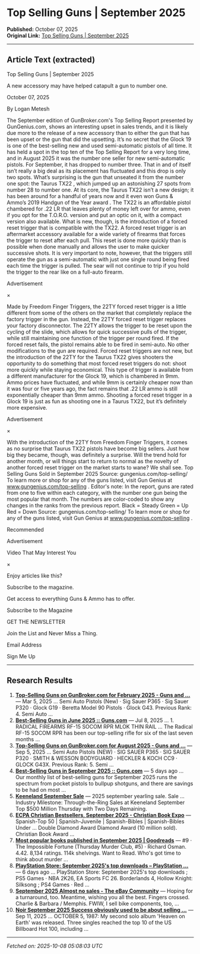 # Top Selling Guns | September 2025

**Published:** October 07, 2025  
**Original Link:** [Top Selling Guns | September 2025](https://www.gunsandammo.com/editorial/top-selling-guns-september-2025/537270)

---

## Article Text (extracted)

Top Selling Guns | September 2025

A new accessory may have helped catapult a gun to number one.

October 07, 2025

By Logan Metesh

The September edition of 
GunBroker.com's Top Selling Report
 presented by GunGenius.com, shows an interesting upset in sales trends, and it is likely due more to the release of a new accessory than to either the gun that has been upset or the gun that did the upsetting.
It’s no secret that the Glock 19 is one of the best-selling new and used semi-automatic pistols of all time. It has held a spot in the top ten of the Top Selling Report for a very long time, and in August 2025 it was the number one seller for new semi-automatic pistols. For September, it has dropped to number three. That in and of itself isn’t really a big deal as its placement has fluctuated and this drop is only two spots. What’s surprising is the gun that unseated it from the number one spot: 
the Taurus TX22
, which jumped up an astonishing 27 spots from number 28 to number one.
At its core, the Taurus TX22 isn’t a new design; it has been around for a handful of years now and it even 
won Guns & Ammo’s 2019 Handgun of the Year award
. The TX22 is an affordable pistol chambered for .22 LR that leaves plenty of money left over for ammo, even if you opt for the T.O.R.O. version and put an optic on it, 
with a compact version also available.
 What is new, though, is the introduction of a forced reset trigger that is compatible with the TX22.
A forced reset trigger is an aftermarket accessory available for a wide variety of firearms that forces the trigger to reset after each pull. This reset is done more quickly than is possible when done manually and allows the user to make quicker successive shots. It is very important to note, however, that the triggers still operate the gun as a semi-automatic with just one single round being fired each time the trigger is pulled. The sear will not continue to trip if you hold the trigger to the rear like on a full-auto firearm.

Advertisement

×

Made by Freedom Finger Triggers, the 22TY forced reset trigger is a little different from some of the others on the market that completely replace the factory trigger in the gun. Instead, the 22TY forced reset trigger replaces your factory disconnector. The 22TY allows the trigger to be reset upon the cycling of the slide, which allows for quick successive pulls of the trigger, while still maintaining one function of the trigger per round fired. If the forced reset fails, the pistol remains able to be fired in semi-auto. No other modifications to the gun are required.
Forced reset triggers are not new, but the introduction of the 22TY for the Taurus TX22 gives shooters the opportunity to do something that most forced reset triggers do not: shoot more quickly while staying economical. This type of trigger is available from a different manufacturer for the Glock 19, which is chambered in 9mm.
Ammo prices have fluctuated, and while 9mm is certainly cheaper now than it was four or five years ago, the fact remains that .22 LR ammo is still exponentially cheaper than 9mm ammo. Shooting a forced reset trigger in a Glock 19 is just as fun as shooting one in a Taurus TX22, but it’s definitely more expensive.

Advertisement

×

With the introduction of the 22TY from Freedom Finger Triggers, it comes as no surprise that Taurus TX22 pistols have become big sellers. Just how big they became, though, was definitely a surprise. Will the trend hold for another month, or will things start to return to normal as the novelty of another forced reset trigger on the market starts to wane? We shall see.
Top Selling Guns Sold in September 2025
Source: 
gungenius.com/top-selling/
To learn more or shop for any of the guns listed, visit Gun Genius at 
www.gungenius.com/top-selling
.
Editor's note: In the report, guns are rated from one to five within each category, with the number one gun being the most popular that month. The numbers are color-coded to show any changes in the ranks from the previous report.
Black = Steady
Green = Up
Red = Down
Source: 
gungenius.com/top-selling/
To learn more or shop for any of the guns listed, visit Gun Genius at 
www.gungenius.com/top-selling
.

Recommended

Advertisement

Video That May Interest You

×

Enjoy articles like this?

Subscribe to the magazine.

Get access to everything Guns & Ammo has to offer.

Subscribe to the Magazine

GET THE NEWSLETTER

 Join the List and Never Miss a Thing.

Email Address

Sign Me Up

---

## Research Results

1. **[Top-Selling Guns on GunBroker.com for February 2025 - Guns and ...](https://www.gunsandammo.com/editorial/top-selling-guns-february-2025/518544)** — Mar 5, 2025 ... Semi Auto Pistols (New) · Sig Sauer P365 · Sig Sauer P320 · Glock G19 · Beretta Model 90 Pistols · Glock G43. Previous Rank: 4. Semi Auto ...
2. **[Best-Selling Guns in June 2025 :: Guns.com](https://www.guns.com/news/2025/07/07/best-selling-guns-june-2025)** — Jul 8, 2025 ... 1. RADICAL FIREARMS RF-15 SOCOM RPR MLOK THIN RAIL ... The Radical RF-15 SOCOM RPR has been our top-selling rifle for six of the last seven months ...
3. **[Top-Selling Guns on GunBroker.com for August 2025 - Guns and ...](https://www.gunsandammo.com/editorial/top-selling-guns-august-2025/532270)** — Sep 5, 2025 ... Semi Auto Pistols (NEW) · SIG SAUER P365 · SIG SAUER P320 · SMITH & WESSON BODYGUARD · HECKLER & KOCH CC9 · GLOCK G43X. Previous Rank: 5. Semi ...
4. **[Best-Selling Guns in September 2025 :: Guns.com](https://www.guns.com/news/2025/10/02/best-selling-guns-september-2025)** — 5 days ago ... Our monthly list of best-selling guns for September 2025 runs the spectrum from pocket pistols to bullpup shotguns, and there are savings to be had on most ...
5. **[Keeneland September Sale](https://www.keeneland.com/sales/2025/2/september-yearling-sale/)** — 2025 september yearling sale. Sale ... Industry Milestone: Through-the-Ring Sales at Keeneland September Top $500 Million Thursday with Two Days Remaining.
6. **[ECPA Christian Bestsellers, September 2025 - Christian Book Expo](https://christianbookexpo.com/bestseller/)** — Spanish-Top 50 | Spanish-Juvenile | Spanish-Bibles | Spanish-Bibles Under ... Double Diamond Award Diamond Award (10 million sold). Christian Book Award ...
7. **[Most popular books published in September 2025 | Goodreads](https://www.goodreads.com/book/popular_by_date/2025/9?ref=nav_brws_newrels)** — #9 · The Impossible Fortune (Thursday Murder Club, #5) · Richard Osman. 4.42. 8,134 ratings. 114k shelvings. Want to Read. Who's got time to think about murder ...
8. **[PlayStation Store: September 2025's top downloads – PlayStation ...](https://blog.playstation.com/2025/10/02/playstation-store-september-2025s-top-downloads/)** — 6 days ago ... PlayStation Store: September 2025's top downloads ; PS5 Games · NBA 2K26, EA Sports FC 26. Borderlands 4, Hollow Knight: Silksong ; PS4 Games · Red ...
9. **[September 2025 Almost no sales - The eBay Community](https://community.ebay.com/t5/Selling/September-2025-Almost-no-sales/m-p/35265820)** — Hoping for a turnaround, too. Meantime, wishing you all the best. Fingers crossed. Charlie & Barbara / Memphis. FWIW, I sell bike components, too, ...
10. **[Noir September 2025 Success obviously used to be about selling ...](https://www.instagram.com/p/DOfQ12MDNkv/)** — Sep 11, 2025 ... OCTOBER 5, 1987: My second solo album 'Heaven on Earth' was released. Three singles reached the top 10 of the US Billboard Hot 100, including ...

---

*Fetched on: 2025-10-08 05:08:03 UTC*